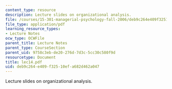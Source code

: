 ```yaml
---
content_type: resource
description: Lecture slides on organizational analysis.
file: /courses/15-301-managerial-psychology-fall-2006/deb9c264e409f32510efa682d462a047_lec14.pdf
file_type: application/pdf
learning_resource_types:
- Lecture Notes
ocw_type: OCWFile
parent_title: Lecture Notes
parent_type: CourseSection
parent_uid: 9758c3eb-de20-276d-7d3c-5cc30c580f9d
resourcetype: Document
title: lec14.pdf
uid: deb9c264-e409-f325-10ef-a682d462a047
---
```

Lecture slides on organizational analysis.

